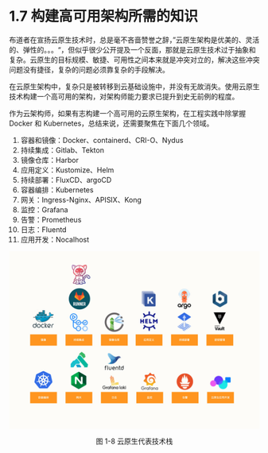 # 1.7 构建高可用架构所需的知识

布道者在宣扬云原生技术时，总是毫不吝啬赞誉之辞，”云原生架构是优美的、灵活的、弹性的。。。“，但似乎很少公开提及一个反面，那就是云原生技术过于抽象和复杂。云原生的目标规模、敏捷、可用性之间本来就是冲突对立的，解决这些冲突问题没有捷径，复杂的问题必须靠复杂的手段解决。

在云原生架构中，复杂只是被转移到云基础设施中，并没有无故消失。使用云原生技术构建一个高可用的架构，对架构师能力要求已提升到史无前例的程度。

作为云架构师，如果有志构建一个高可用的云原生架构，在工程实践中除掌握 Docker 和 Kubernetes，总结来说，还需要聚焦在下面几个领域。


1. 容器和镜像：Docker、containerd、CRI-O、Nydus
2. 持续集成：Gitlab、Tekton
3. 镜像仓库：Harbor
4. 应用定义：Kustomize、Helm
5. 持续部署：FluxCD、argoCD
6. 容器编排：Kubernetes
6. 网关：Ingress-Nginx、APISIX、Kong
7. 监控：Grafana
8. 告警：Prometheus
9. 日志：Fluentd
10. 应用开发：Nocalhost

<div  align="center">
	<img src="../assets/tech.jpeg" width = "600"  align=center />
	<p>图 1-8 云原生代表技术栈</p>
</div>

